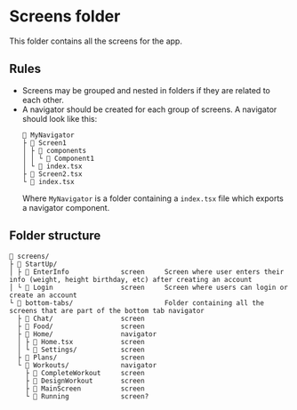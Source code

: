 # Screens folder

This folder contains all the screens for the app.

## Rules

- Screens may be grouped and nested in folders if they are related to each other.
- A navigator should be created for each group of screens. A navigator should look like this:
  ```
  🧭 MyNavigator
  ├ 📲 Screen1
  │ ├ 📂 components
  │ │ └ 📄 Component1
  │ └ 📄 index.tsx
  ├ 📲 Screen2.tsx
  └ 📄 index.tsx
  ```
  Where `MyNavigator` is a folder containing a `index.tsx` file which exports a navigator component.

## Folder structure

```
📂 screens/
├ 📂 StartUp/
│ ├ 📲 EnterInfo             screen     Screen where user enters their info (weight, height birthday, etc) after creating an account
│ └ 📲 Login                 screen     Screen where users can login or create an account
└ 📂 bottom-tabs/                       Folder containing all the screens that are part of the bottom tab navigator
  ├ 📲 Chat/                 screen
  ├ 📲 Food/                 screen
  ├ 🧭 Home/                 navigator
  │ ├ 📲 Home.tsx            screen
  │ └ 📲 Settings/           screen
  ├ 📲 Plans/                screen
  └ 🧭 Workouts/             navigator
    ├ 📲 CompleteWorkout     screen
    ├ 📲 DesignWorkout       screen
    ├ 📲 MainScreen          screen
    └ 📲 Running             screen?
```
